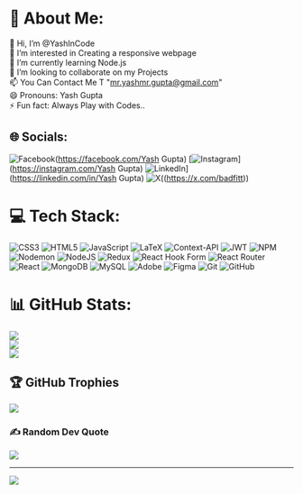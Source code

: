 # 💫 About Me:
👋 Hi, I’m @YashInCode<br>👀 I’m interested in Creating a responsive webpage<br>🌱 I’m currently learning Node.js<br>💞️ I’m looking to collaborate on my Projects<br>📫 You Can Contact Me T "mr.yashmr.gupta@gmail.com"<br>😄 Pronouns: Yash Gupta<br>⚡ Fun fact: Always Play with Codes..


## 🌐 Socials:
![Facebook](https://img.shields.io/badge/Facebook-%231877F2.svg?logo=Facebook&logoColor=white)(https://facebook.com/Yash Gupta) [![Instagram](https://img.shields.io/badge/Instagram-%23E4405F.svg?logo=Instagram&logoColor=white)](https://instagram.com/Yash Gupta) ![LinkedIn](https://img.shields.io/badge/LinkedIn-%230077B5.svg?logo=linkedin&logoColor=white)](https://linkedin.com/in/Yash Gupta) ![X](https://img.shields.io/badge/X-black.svg?logo=X&logoColor=white)((https://x.com/badfitt)) 

# 💻 Tech Stack:
![CSS3](https://img.shields.io/badge/css3-%231572B6.svg?style=flat&logo=css3&logoColor=white) ![HTML5](https://img.shields.io/badge/html5-%23E34F26.svg?style=flat&logo=html5&logoColor=white) ![JavaScript](https://img.shields.io/badge/javascript-%23323330.svg?style=flat&logo=javascript&logoColor=%23F7DF1E) ![LaTeX](https://img.shields.io/badge/latex-%23008080.svg?style=flat&logo=latex&logoColor=white) ![Context-API](https://img.shields.io/badge/Context--Api-000000?style=flat&logo=react) ![JWT](https://img.shields.io/badge/JWT-black?style=flat&logo=JSON%20web%20tokens) ![NPM](https://img.shields.io/badge/NPM-%23CB3837.svg?style=flat&logo=npm&logoColor=white) ![Nodemon](https://img.shields.io/badge/NODEMON-%23323330.svg?style=flat&logo=nodemon&logoColor=%BBDEAD) ![NodeJS](https://img.shields.io/badge/node.js-6DA55F?style=flat&logo=node.js&logoColor=white) ![Redux](https://img.shields.io/badge/redux-%23593d88.svg?style=flat&logo=redux&logoColor=white) ![React Hook Form](https://img.shields.io/badge/React%20Hook%20Form-%23EC5990.svg?style=flat&logo=reacthookform&logoColor=white) ![React Router](https://img.shields.io/badge/React_Router-CA4245?style=flat&logo=react-router&logoColor=white) ![React](https://img.shields.io/badge/react-%2320232a.svg?style=flat&logo=react&logoColor=%2361DAFB) ![MongoDB](https://img.shields.io/badge/MongoDB-%234ea94b.svg?style=flat&logo=mongodb&logoColor=white) ![MySQL](https://img.shields.io/badge/mysql-4479A1.svg?style=flat&logo=mysql&logoColor=white) ![Adobe](https://img.shields.io/badge/adobe-%23FF0000.svg?style=flat&logo=adobe&logoColor=white) ![Figma](https://img.shields.io/badge/figma-%23F24E1E.svg?style=flat&logo=figma&logoColor=white) ![Git](https://img.shields.io/badge/git-%23F05033.svg?style=flat&logo=git&logoColor=white) ![GitHub](https://img.shields.io/badge/github-%23121011.svg?style=flat&logo=github&logoColor=white)
# 📊 GitHub Stats:
![](https://github-readme-stats.vercel.app/api?username=YashInCode&theme=dark&hide_border=false&include_all_commits=false&count_private=false)<br/>
![](https://github-readme-streak-stats.herokuapp.com/?user=YashInCode&theme=dark&hide_border=false)<br/>
![](https://github-readme-stats.vercel.app/api/top-langs/?username=YashInCode&theme=dark&hide_border=false&include_all_commits=false&count_private=false&layout=compact)

## 🏆 GitHub Trophies
![](https://github-profile-trophy.vercel.app/?username=YashInCode&theme=radical&no-frame=false&no-bg=false&margin-w=4)

### ✍️ Random Dev Quote
![](https://quotes-github-readme.vercel.app/api?type=horizontal&theme=radical)

---
[![](https://visitcount.itsvg.in/api?id=YashInCode&icon=0&color=0)](https://visitcount.itsvg.in)

<!-- Proudly created with GPRM ( https://gprm.itsvg.in ) -->
